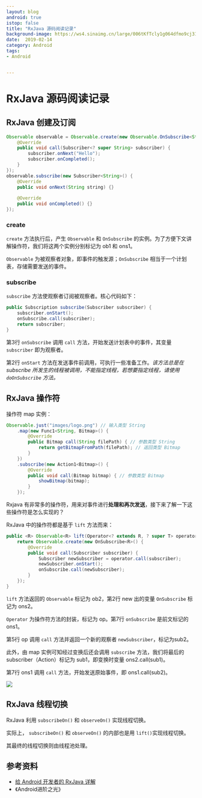 ```yaml
---
layout: blog 
android: true 
istop: false
title: "RxJava 源码阅读记录" 
background-image: https://ws4.sinaimg.cn/large/006tKfTcly1g064dfmo9cj316z0u0e82.jpg
date:  2019-02-14
category: Android
tags: 
- Android


---
```


# RxJava 源码阅读记录

## RxJava 创建及订阅

```java
Observable observable = Observable.create(new Observable.OnSubscribe<String>() {
    @Override
    public void call(Subscriber<? super String> subscriber) {
        subscriber.onNext("Hello");
        subscriber.onCompleted();
    }
});
observable.subscribe(new Subscriber<String>() {
    @Override
    public void onNext(String string) {}
    
    @Override
    public void onCompleted() {}
});
```

### create

`create` 方法执行后，产生 `Observable` 和 `OnSubscribe` 的实例。为了方便下文讲解操作符，我们将这两个实例分别标记为 ob1 和 ons1。

`Observable` 为被观察者对象，即事件的触发源；`OnSubscribe` 相当于一个计划表，存储需要发送的事件。

### subscribe

`subscribe` 方法使观察者订阅被观察者。核心代码如下：

```java
public Subscription subscribe(Subscriber subscriber) {
    subscriber.onStart();
    onSubscribe.call(subscriber);
    return subscriber;
}
```

第3行 `onSubscribe` 调用 `call` 方法，开始发送计划表中的事件，其变量 `subscriber` 即为观察者。

第2行 `onStart` 方法在发送事件前调用，可执行一些准备工作。*该方法总是在 subscribe 所发生的线程被调用，不能指定线程，若想要指定线程，请使用 `doOnSubscribe` 方法。*

## RxJava 操作符

操作符 map 实例：

```java
Observable.just("images/logo.png") // 输入类型 String
    .map(new Func1<String, Bitmap>() {
        @Override
        public Bitmap call(String filePath) { // 参数类型 String
            return getBitmapFromPath(filePath); // 返回类型 Bitmap
        }
    })
    .subscribe(new Action1<Bitmap>() {
        @Override
        public void call(Bitmap bitmap) { // 参数类型 Bitmap
            showBitmap(bitmap);
        }
    });
```

Rxjava 有非常多的操作符，用来对事件进行**处理和再次发送**，接下来了解一下这些操作符是怎么实现的？

RxJava 中的操作符都是基于 `lift` 方法而来：

```java
public <R> Observable<R> lift(Operator<? extends R, ? super T> operator) {
    return Observable.create(new OnSubscribe<R>() {
        @Override
        public void call(Subscriber subscriber) {
            Subscriber newSubscriber = operator.call(subscriber);
            newSubscriber.onStart();
            onSubscribe.call(newSubscriber);
        }
    });
}
```

`lift` 方法返回的 `Observable` 标记为 ob2，第2行 new 出的变量 `OnSubscribe` 标记为 ons2。

`Operator` 为操作符方法的封装，标记为 op。第7行 `onSubscribe` 是前文标记的ons1。

第5行 op 调用 `call` 方法并返回一个新的观察者 `newSubscriber`，标记为sub2。

此外，由 map 实例可知经过变换后还会调用 `subscribe` 方法，我们将最后的 subscriber（Action）标记为 sub1，即变换时变量 ons2.call(sub1)。

第7行 ons1 调用 `call` 方法，开始发送原始事件，即 ons1.call(sub2)。

![](https://ws1.sinaimg.cn/large/006tKfTcly1g063ujeg9tj31580dqmyw.jpg)

## RxJava 线程切换

RxJava 利用 `subscribeOn()` 和 `observeOn()` 实现线程切换。

实际上， `subscribeOn()` 和 `observeOn()` 的内部也是用 `lift()`实现线程切换。

其最终的线程切换则由线程池处理。

## 参考资料

- [给 Android 开发者的 RxJava 详解](http://gank.io/post/560e15be2dca930e00da1083#toc_10)
- 《Android进阶之光》

